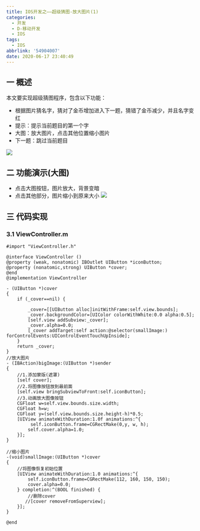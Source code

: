 ```yaml
---
title: IOS开发之——超级猜图-放大图片(1)
categories:
  - 开发
  - D-移动开发
  - IOS
tags:
  - IOS
abbrlink: '54904007'
date: 2020-06-17 23:40:49
---
```

## 一 概述
本文要实现超级猜图程序，包含以下功能：
* 根据图片猜名字，猜对了金币增加进入下一题，猜错了金币减少，并且名字变红
* 提示：提示当前题目的第一个字
* 大图：放大图片，点击其他位置缩小图片
* 下一题：跳过当前题目

<!--more-->

![][1]

## 二 功能演示(大图)
* 点击大图按钮，图片放大，背景变暗
* 点击其他部分，图片缩小到原来大小
![][2]

## 三 代码实现

### 3.1 ViewController.m

```
#import "ViewController.h"

@interface ViewController ()
@property (weak, nonatomic) IBOutlet UIButton *iconButton;
@property (nonatomic,strong) UIButton *cover;
@end
@implementation ViewController

- (UIButton *)cover
{
    if (_cover==nil) {

        _cover=[[UIButton alloc]initWithFrame:self.view.bounds];
        _cover.backgroundColor=[UIColor colorWithWhite:0.0 alpha:0.5];
        [self.view addSubview:_cover];
        _cover.alpha=0.0;
        [_cover addTarget:self action:@selector(smallImage:) forControlEvents:UIControlEventTouchUpInside];
    }
    return _cover;
}
//放大图片
- (IBAction)bigImage:(UIButton *)sender
{
    //1.添加蒙版(遮罩)
    [self cover];
    //2.将图像按钮放到最前面
    [self.view bringSubviewToFront:self.iconButton];
    //3.动画放大图像按钮
    CGFloat w=self.view.bounds.size.width;
    CGFloat h=w;
    CGFloat y=(self.view.bounds.size.height-h)*0.5;
    [UIView animateWithDuration:1.0f animations:^{
         self.iconButton.frame=CGRectMake(0,y, w, h);
        self.cover.alpha=1.0;
    }];
}

//缩小图片
-(void)smallImage:(UIButton *)cover
{
    //将图像恢复初始位置
    [UIView animateWithDuration:1.0 animations:^{
        self.iconButton.frame=CGRectMake(112, 160, 150, 150);
        cover.alpha=0.0;
    } completion:^(BOOL finished) {
        //删除cover
       //[cover removeFromSuperview];
    }];   
}

@end
```



[1]:https://cdn.jsdelivr.net/gh/PGzxc/CDN@master/blog-ios/ios-chaoji-caitu.gif
[2]:https://cdn.jsdelivr.net/gh/PGzxc/CDN@master/blog-ios/ios-chaoji-caitu-bigimage.gif
